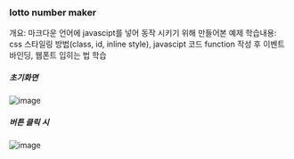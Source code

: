 ### lotto number maker

개요: 마크다운 언어에 javascipt를 넣어 동작 시키기 위해 만들어본 예제
학습내용: css 스타일링 방법(class, id, inline style), javascipt 코드 function 작성 후 이벤트 바인딩, 웹폰트 입히는 법 학습

##### 초기화면

![image](https://user-images.githubusercontent.com/31645582/209923701-993dfacb-a434-4b61-8eb9-4d87e0fcd918.png)


##### 버튼 클릭 시

![image](https://user-images.githubusercontent.com/31645582/209923918-91e5faa0-6f22-4625-9045-c5e6981fb01b.png)


